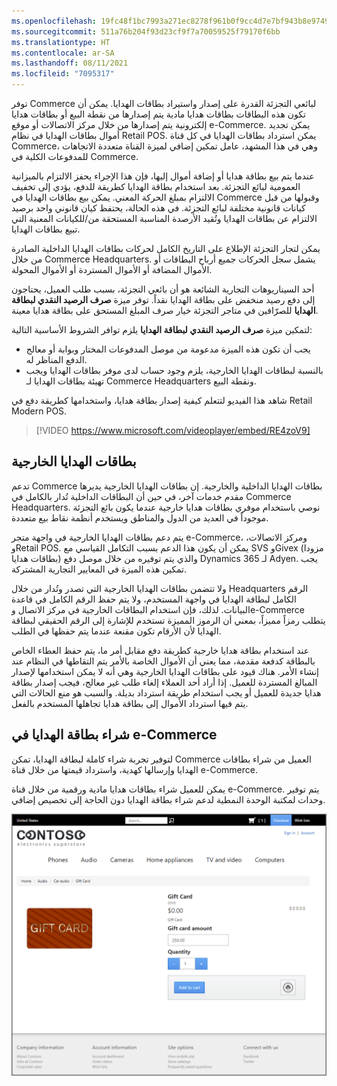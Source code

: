 ```yaml
---
ms.openlocfilehash: 19fc48f1bc7993a271ec8278f961b0f9cc4d7e7bf943b8e974912af207f2fa81
ms.sourcegitcommit: 511a76b204f93d23cf9f7a70059525f79170f6bb
ms.translationtype: HT
ms.contentlocale: ar-SA
ms.lasthandoff: 08/11/2021
ms.locfileid: "7095317"
---
```

توفر Commerce لبائعي التجزئة القدرة على إصدار واستيراد بطاقات الهدايا. يمكن أن تكون هذه البطاقات بطاقات هدايا مادية يتم إصدارها من نقطة البيع أو بطاقات هدايا إلكترونية يتم إصدارها من خلال مركز الاتصالات أو موقع e-Commerce. يمكن تجديد أموال بطاقات الهدايا في نظام Retail POS. يمكن استرداد بطاقات الهدايا في كل قناة Commerce، وهي في هذا المشهد، عامل تمكين إضافي لميزة القناة متعددة الاتجاهات للمدفوعات الكلية في Commerce. 

عندما يتم بيع بطاقة هدايا أو إضافة أموال إليها، فإن هذا الإجراء يحفز الالتزام بالميزانية العمومية لبائع التجزئة. بعد استخدام بطاقة الهدايا كطريقة للدفع، يؤدي إلى تخفيف الالتزام بمبلغ الحركة المعني. يمكن بيع بطاقات الهدايا في Commerce وقبولها من قبل كيانات قانونية مختلفة لبائع التجزئة. في هذه الحالة، يحتفظ كيان قانوني واحد برصيد الالتزام عن بطاقات الهدايا وتُقيد الأرصدة المناسبة المستحقة من/للكيانات المعنية التي تبيع بطاقات الهدايا.

يمكن لتجار التجزئة الإطلاع على التاريخ الكامل لحركات بطاقات الهدايا الداخلية الصادرة من خلال Commerce Headquarters. يشمل سجل الحركات جميع أرباح البطاقات أو الأموال المضافة أو الأموال المستردة أو الأموال المحولة. 

أحد السيناريوهات التجارية الشائعة هو أن بائعي التجزئة، بسبب طلب العميل، يحتاجون إلى دفع رصيد منخفض على بطاقة الهدايا نقداً. توفر ميزة **صرف الرصيد النقدي لبطاقة الهدايا** للصرّافين في متاجر التجزئة خيار صرف المبلغ المستحق على بطاقة هدايا معينة. 

لتمكين ميزة **صرف الرصيد النقدي لبطاقة الهدايا** يلزم توافر الشروط الأساسية التالية:

- يجب أن تكون هذه الميزة مدعومة من موصل المدفوعات المختار وبوابة أو معالج الدفع المناظر له.
- بالنسبة لبطاقات الهدايا الخارجية، يلزم وجود حساب لدى موفر بطاقات الهدايا ويجب تهيئة بطاقات الهدايا لـ Commerce Headquarters ونقطة البيع.

شاهد هذا الفيديو لتتعلم كيفية إصدار بطاقة هدايا، واستخدامها كطريقة دفع في Retail Modern POS. 

 > [!VIDEO https://www.microsoft.com/videoplayer/embed/RE4zoV9]

## <a name="external-gift-cards"></a>بطاقات الهدايا الخارجية
تدعم Commerce بطاقات الهدايا الداخلية والخارجية. إن بطاقات الهدايا الخارجية يديرها مقدم خدمات آخر، في حين أن البطاقات الداخلية تُدار بالكامل في Commerce Headquarters. نوصي باستخدام موفري بطاقات هدايا خارجية عندما يكون بائع التجزئة موجوداً في العديد من الدول والمناطق ويستخدم أنظمة نقاط بيع متعددة.
 
يتم دعم بطاقات الهدايا الخارجية في واجهة متجر e-Commerce، ومركز الاتصالات، وRetail POS. يمكن أن يكون هذا الدعم بسبب التكامل القياسي مع SVS وGivex (مزودا بطاقات هدايا) والذي يتم توفيره من خلال موصل دفع Dynamics 365 لـ Adyen. يجب تمكين هذه الميزة في المعايير التجارية المشتركة. 

ولا تتضمن بطاقات الهدايا الخارجية التي تصدر وتُدار من خلال Headquarters الرقم الكامل لبطاقة الهدايا في واجهة المستخدم، ولا يتم حفظ الرقم الكامل في قاعدة البيانات. لذلك، فإن استخدام البطاقات الخارجية في مركز الاتصال وe-Commerce يتطلب رمزاً مميزاً، بمعني أن الرموز المميزة تستخدم للإشارة إلى الرقم الحقيقي لبطاقة الهدايا لأن الأرقام تكون مقنعة عندما يتم حفظها في الطلب. 

عند استخدام بطاقة هدايا خارجية كطريقة دفع مقابل أمر ما، يتم حفظ العطاء الخاص بالبطاقة كدفعة مقدمة، مما يعني أن الأموال الخاصة بالأمر يتم التقاطها في النظام عند إنشاء الأمر. هناك قيود على بطاقات الهدايا الخارجية وهي أنه لا يمكن استخدامها لإصدار المبالغ المستردة للعميل. إذا أراد أحد العملاء إلغاء طلب غير معالج، فيجب إصدار بطاقة هدايا جديدة للعميل أو يجب استخدام طريقة استرداد بديلة. والسبب هو منع الحالات التي يتم فيها استرداد الأموال إلى بطاقة هدايا تجاهلها المستخدم بالفعل. 

## <a name="gift-card-purchase-in-e-commerce"></a>شراء بطاقة الهدايا في e-Commerce
لتوفير تجربة شراء كاملة لبطاقة الهدايا، تمكن Commerce العميل من شراء بطاقات الهدايا وإرسالها كهدية، واسترداد قيمتها من خلال قناة e-Commerce.

يمكن للعميل شراء بطاقات هدايا مادية ورقمية من خلال قناة e-Commerce. يتم توفير وحدات لمكتبة الوحدة النمطية لدعم شراء بطاقة الهدايا دون الحاجة إلى تخصيص إضافي.

![لقطة شاشة لصفحة شراء بطاقة الهدايا.](../media/gift-card-ss.png)

